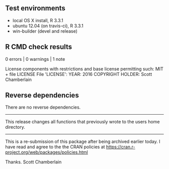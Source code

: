 ## Test environments

* local OS X install, R 3.3.1
* ubuntu 12.04 (on travis-ci), R 3.3.1
* win-builder (devel and release)

## R CMD check results

0 errors | 0 warnings | 1 note

   License components with restrictions and base license permitting such:
     MIT + file LICENSE
   File 'LICENSE':
     YEAR: 2016
     COPYRIGHT HOLDER: Scott Chamberlain

## Reverse dependencies

There are no reverse dependencies.

-----

This release changes all functions that previously wrote to the users
home directory.

-----

This is a re-submission of this package after being archived earlier today.
I have read and agree to the the CRAN policies at
https://cran.r-project.org/web/packages/policies.html

Thanks.
Scott Chamberlain
